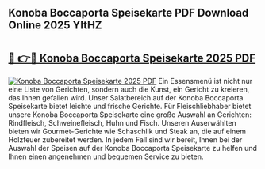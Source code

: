 ## Konoba Boccaporta Speisekarte PDF Download Online 2025 YItHZ

# <h2><a href="http://gccc1t1.nevu.top/?p=Konoba+Boccaporta+Speisekarte">🔗 👉🔴 Konoba Boccaporta Speisekarte 2025 PDF</a></h2>

[![Konoba Boccaporta Speisekarte 2025 PDF](https://i.imgur.com/dBaPXMq.png)](http://gccc1t1.nevu.top/?p=Konoba+Boccaporta+Speisekarte)
Ein Essensmenü ist nicht nur eine Liste von Gerichten, sondern auch die Kunst, ein Gericht zu kreieren, das Ihnen gefallen wird. Unser Salatbereich auf der Konoba Boccaporta Speisekarte bietet leichte und frische Gerichte. Für Fleischliebhaber bietet unsere Konoba Boccaporta Speisekarte eine große Auswahl an Gerichten: Rindfleisch, Schweinefleisch, Huhn und Fisch. Unseren Auserwählten bieten wir Gourmet-Gerichte wie Schaschlik und Steak an, die auf einem Holzfeuer zubereitet werden. In jedem Fall sind wir bereit, Ihnen bei der Auswahl der Speisen auf der Konoba Boccaporta Speisekarte zu helfen und Ihnen einen angenehmen und bequemen Service zu bieten.
